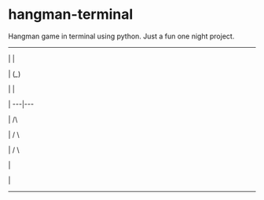 # hangman-terminal
Hangman game in terminal using python. Just a fun one night project. 

 ________
 
|       |

|     (*_*)

|       |

|    ---|---

|      /\

|     /  \

|    /    \

|

|  

----
